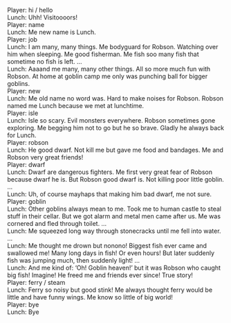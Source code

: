 Player: hi / hello  
Lunch: Uhh! Visitoooors!  
Player: name  
Lunch: Me new name is Lunch.  
Player: job  
Lunch: I am many, many things. Me bodyguard for Robson. Watching over him when sleeping. Me good fisherman. Me fish soo many fish that sometime no fish is left. …  
Lunch: Aaaand me many, many other things. All so more much fun with Robson. At home at goblin camp me only was punching ball for bigger goblins.  
Player: new  
Lunch: Me old name no word was. Hard to make noises for Robson. Robson named me Lunch because we met at lunchtime.  
Player: isle  
Lunch: Isle so scary. Evil monsters everywhere. Robson sometimes gone exploring. Me begging him not to go but he so brave. Gladly he always back for Lunch.  
Player: robson  
Lunch: He good dwarf. Not kill me but gave me food and bandages. Me and Robson very great friends!  
Player: dwarf  
Lunch: Dwarf are dangerous fighters. Me first very great fear of Robson because dwarf he is. But Robson good dwarf is. Not killing poor little goblin. …  
Lunch: Uh, of course mayhaps that making him bad dwarf, me not sure.  
Player: goblin  
Lunch: Other goblins always mean to me. Took me to human castle to steal stuff in their cellar. But we got alarm and metal men came after us. Me was cornered and fled through toilet. …  
Lunch: Me squeezed long way through stonecracks until me fell into water. …  
Lunch: Me thought me drown but nonono! Biggest fish ever came and swallowed me! Many long days in fish! Or even hours! But later suddenly fish was jumping much, then suddenly light! …  
Lunch: And me kind of: ‘Oh! Goblin heaven!’ but it was Robson who caught big fish! Imagine! He freed me and friends ever since! True story!  
Player: ferry / steam  
Lunch: Ferry so noisy but good stink! Me always thought ferry would be little and have funny wings. Me know so little of big world!  
Player: bye  
Lunch: Bye  
